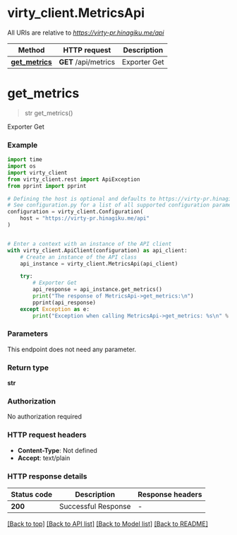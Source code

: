 # virty_client.MetricsApi

All URIs are relative to *https://virty-pr.hinagiku.me/api*

Method | HTTP request | Description
------------- | ------------- | -------------
[**get_metrics**](MetricsApi.md#get_metrics) | **GET** /api/metrics | Exporter Get


# **get_metrics**
> str get_metrics()

Exporter Get

### Example


```python
import time
import os
import virty_client
from virty_client.rest import ApiException
from pprint import pprint

# Defining the host is optional and defaults to https://virty-pr.hinagiku.me/api
# See configuration.py for a list of all supported configuration parameters.
configuration = virty_client.Configuration(
    host = "https://virty-pr.hinagiku.me/api"
)


# Enter a context with an instance of the API client
with virty_client.ApiClient(configuration) as api_client:
    # Create an instance of the API class
    api_instance = virty_client.MetricsApi(api_client)

    try:
        # Exporter Get
        api_response = api_instance.get_metrics()
        print("The response of MetricsApi->get_metrics:\n")
        pprint(api_response)
    except Exception as e:
        print("Exception when calling MetricsApi->get_metrics: %s\n" % e)
```



### Parameters

This endpoint does not need any parameter.

### Return type

**str**

### Authorization

No authorization required

### HTTP request headers

 - **Content-Type**: Not defined
 - **Accept**: text/plain

### HTTP response details

| Status code | Description | Response headers |
|-------------|-------------|------------------|
**200** | Successful Response |  -  |

[[Back to top]](#) [[Back to API list]](../README.md#documentation-for-api-endpoints) [[Back to Model list]](../README.md#documentation-for-models) [[Back to README]](../README.md)

